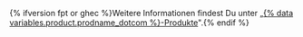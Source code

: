 {% ifversion fpt or ghec %}Weitere Informationen findest Du unter „[{% data variables.product.prodname_dotcom %}-Produkte](/articles/github-s-products)".{% endif %}
